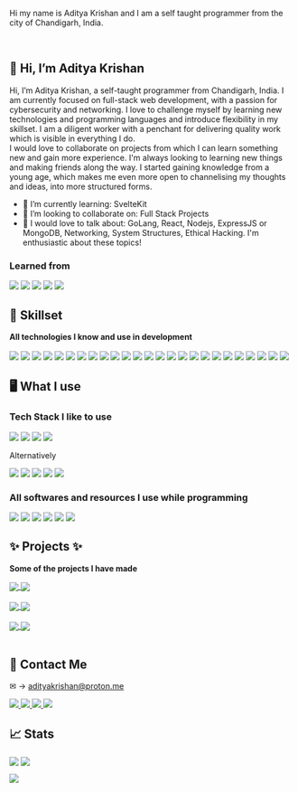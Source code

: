 Hi my name is Aditya Krishan and I am a self taught programmer from the city of Chandigarh, India. 

<br/>
<h2> 👋 Hi, I’m Aditya Krishan</h2>

Hi, I’m Aditya Krishan, a self-taught programmer from Chandigarh, India. I am currently focused on full-stack web development, with a passion for cybersecurity and networking. I love to challenge myself by learning new technologies and programming languages and introduce flexibility in my skillset. I am a diligent worker with a penchant for delivering quality work which is visible in everything I do. <br>
I would love to collaborate on projects from which I can learn something new and gain more experience. I'm always looking to learning new things and making friends along the way. I started gaining knowledge from a young age, which makes me even more open to channelising my thoughts and ideas, into more structured forms. <br>

- 🧠 I’m currently learning: SvelteKit
- 🤝 I’m looking to collaborate on: Full Stack Projects
- 💪 I would love to talk about: GoLang, React, Nodejs, ExpressJS or MongoDB, Networking, System Structures, Ethical Hacking. I'm enthusiastic about these topics!

### Learned from
<img src="https://img.shields.io/badge/Udemy-A435F0?style=for-the-badge&logo=Udemy&logoColor=white"> <img src="https://img.shields.io/badge/Youtube-%23FF0000.svg?style=for-the-badge&logo=YouTube&logoColor=white"> <img src="https://img.shields.io/badge/google-4285F4?style=for-the-badge&logo=google&logoColor=white"> <img src="https://img.shields.io/badge/freecodecamp-27273D?style=for-the-badge&logo=freecodecamp&logoColor=white"> <img src="https://img.shields.io/badge/Coursera-0056D2?style=for-the-badge&logo=Coursera&logoColor=white">
<br>

## 💪 Skillset

<b> All technologies I know and use in development </b> <br><br>
<img src="https://img.shields.io/badge/TypeScript-007ACC?style=for-the-badge&logo=typescript&logoColor=white"> <img src="https://img.shields.io/badge/Python-3776AB?style=for-the-badge&logo=python&logoColor=white"> <img src="https://img.shields.io/badge/Tailwind_CSS-38B2AC?style=for-the-badge&logo=tailwind-css&logoColor=white"> <img src="https://img.shields.io/badge/css3-%231572B6.svg?style=for-the-badge&logo=css3&logoColor=white"> <img src="https://img.shields.io/badge/html5-%23E34F26.svg?style=for-the-badge&logo=html5&logoColor=white"> <img src="https://img.shields.io/badge/javascript-%23323330.svg?style=for-the-badge&logo=javascript&logoColor=%23F7DF1E"> <img src="https://img.shields.io/badge/react-%2320232a.svg?style=for-the-badge&logo=react&logoColor=%2361DAFB"> <img src="https://img.shields.io/badge/express.js-%23404d59.svg?style=for-the-badge&logo=express&logoColor=%2361DAFB"> <img src="https://img.shields.io/badge/NPM-%23000000.svg?style=for-the-badge&logo=npm&logoColor=white"> <img src="https://img.shields.io/badge/node.js-6DA55F?style=for-the-badge&logo=node.js&logoColor=white"> <img src="https://img.shields.io/badge/bootstrap-%23563D7C.svg?style=for-the-badge&logo=bootstrap&logoColor=white"> <img src="https://img.shields.io/badge/React_Router-CA4245?style=for-the-badge&logo=react-router&logoColor=white"> <img src="https://img.shields.io/badge/redux-%23593d88.svg?style=for-the-badge&logo=redux&logoColor=white"> <img src="https://img.shields.io/badge/-GraphQL-E10098?style=for-the-badge&logo=graphql&logoColor=white"> <img src="https://img.shields.io/badge/python-3670A0?style=for-the-badge&logo=python&logoColor=ffdd54"> <img src="https://img.shields.io/badge/MongoDB-%234ea94b.svg?style=for-the-badge&logo=mongodb&logoColor=white"> <img src="https://img.shields.io/badge/-jest-%23C21325?style=for-the-badge&logo=jest&logoColor=white">  <img src="https://img.shields.io/badge/git-%23F05033.svg?style=for-the-badge&logo=git&logoColor=white"> <img src="https://img.shields.io/badge/github-%23121011.svg?style=for-the-badge&logo=github&logoColor=white"> <img src="https://img.shields.io/badge/firebase-%23039BE5.svg?style=for-the-badge&logo=firebase"> <img src="https://img.shields.io/badge/Tailwind_CSS-38B2AC?style=for-the-badge&logo=tailwind-css&logoColor=white"> <img src="https://img.shields.io/badge/styled--components-DB7093?style=for-the-badge&logo=styled-components&logoColor=white"> <img src="https://img.shields.io/badge/-ApolloGraphQL-311C87?style=for-the-badge&logo=apollo-graphql"> <img src="https://img.shields.io/badge/webpack-%238DD6F9.svg?style=for-the-badge&logo=webpack&logoColor=black"> <img src="https://img.shields.io/badge/Babel-F9DC3e?style=for-the-badge&logo=babel&logoColor=black">

## 🖥️ What I use

### Tech Stack I like to use
<img src="https://img.shields.io/badge/MongoDB-%234ea94b.svg?style=for-the-badge&logo=mongodb&logoColor=white"> <img src="https://img.shields.io/badge/express.js-%23404d59.svg?style=for-the-badge&logo=express&logoColor=%2361DAFB"> <img src="https://img.shields.io/badge/react-%2320232a.svg?style=for-the-badge&logo=react&logoColor=%2361DAFB"> <img src="https://img.shields.io/badge/node.js-6DA55F?style=for-the-badge&logo=node.js&logoColor=white">

Alternatively

<img src="https://img.shields.io/badge/Python-3776AB?style=for-the-badge&logo=python&logoColor=white"> <img src="https://img.shields.io/badge/HTML-239120?style=for-the-badge&logo=html5&logoColor=white"> <img src="https://img.shields.io/badge/Flask-000000?style=for-the-badge&logo=flask&logoColor=white"> <img src="https://img.shields.io/badge/SQLite-07405E?style=for-the-badge&logo=sqlite&logoColor=white"> <img src="https://img.shields.io/badge/react-%2320232a.svg?style=for-the-badge&logo=react&logoColor=%2361DAFB">

### All softwares and resources I use while programming
<img src="https://img.shields.io/badge/Visual%20Studio%20Code-0078d7.svg?style=for-the-badge&logo=visual-studio-code&logoColor=white"> <img src="https://img.shields.io/badge/Windows-0078D6?style=for-the-badge&logo=windows&logoColor=white"> 
<img src="https://img.shields.io/badge/Google%20Chrome-4285F4?style=for-the-badge&logo=GoogleChrome&logoColor=white"> <img src="https://img.shields.io/badge/Firefox-FF7139?style=for-the-badge&logo=Firefox-Browser&logoColor=white"> <img src="https://img.shields.io/badge/-Stackoverflow-FE7A16?style=for-the-badge&logo=stack-overflow&logoColor=white"> <img src="https://img.shields.io/badge/Spotify-1ED760?style=for-the-badge&logo=spotify&logoColor=white">


## ✨ Projects ✨

<b> Some of the projects I have made </b> <br>

<a href="https://github.com/adityaKrishan651/Student-Kit">
  <img align="center" src="https://github-readme-stats.vercel.app/api/pin/?username=adityaKrishan651&repo=Student-Kit&theme=tokyonight" />
</a>
<a href="https://github.com/adityaKrishan651/Account-Storage/blob/master/README.md">
  <img align="center" src="https://github-readme-stats.vercel.app/api/pin/?username=adityaKrishan651&repo=Account-Storage&theme=tokyonight" />
</a><br><br>

<a href="https://github.com/adityaKrishan651/AttendanceProj/">
  <img align="center" src="https://github-readme-stats.vercel.app/api/pin/?username=adityaKrishan651&repo=AttendanceProj&theme=tokyonight" />
</a>
<a href="https://github.com/adityaKrishan651/GuessTheNumber">
  <img align="center" src="https://github-readme-stats.vercel.app/api/pin/?username=adityaKrishan651&repo=GuessTheNumber&theme=tokyonight" />
</a><br><br>

<a href="https://github.com/adityaKrishan651/CourseGoals">
  <img align="center" src="https://github-readme-stats.vercel.app/api/pin/?username=adityaKrishan651&repo=CourseGoals&theme=tokyonight" />
</a>
<a href="https://github.com/adityaKrishan651/TicTacToe">
  <img align="center" src="https://github-readme-stats.vercel.app/api/pin/?username=adityaKrishan651&repo=TicTacToe&theme=tokyonight" />
</a><br><br> 

## 🤝 Contact Me

&#x2709; &rarr; adityakrishan@proton.me

<a href="https://twitter.com/AdityaKrishan9">
  <img src="https://img.shields.io/badge/@AdityaKrishan9-%231DA1F2.svg?style=for-the-badge&logo=Twitter&logoColor=white">
</a>

<a href="https://www.instagram.com/adxtyakrishan/">
  <img src="https://img.shields.io/badge/@hehe.adxtya-%23E4405F.svg?style=for-the-badge&logo=Instagram&logoColor=white">
</a>

<!-- <a href="https://www.youtube.com/channel/UCzhukYx1lfRYIQJgxQI4aPQ">
  <img src="https://img.shields.io/badge/Advik_Gupta-%23FF0000.svg?style=for-the-badge&logo=YouTube&logoColor=white">
</a> -->

<a href="https://dev.to/adityakrishan651">
  <img src="https://img.shields.io/badge/adityaKrishan651-%230077B5.svg?style=for-the-badge&logo=devdotto&logoColor=white">
</a>

<a href="https://t.me/adityakrishan16">
  <img src="https://img.shields.io/badge/Telegram-2CA5E0?style=for-the-badge&logo=telegram&logoColor=white">
</a>

<!-- <a href="https://www.freelancer.com/u/advikguptadev?">
  <img src="https://img.shields.io/badge/Freelancer-29B2FE?style=for-the-badge&logo=Freelancer&logoColor=white">
</a> -->

<!-- <a href="https://www.upwork.com/freelancers/~018e90dfc6549c5f59">
  <img src="https://img.shields.io/badge/UpWork-6FDA44?style=for-the-badge&logo=Upwork&logoColor=white">
</a> -->

## 📈 Stats

<a><img align="center" src="https://github-readme-stats.vercel.app/api?username=adityaKrishan651&theme=tokyonight&layout=compact&card_width=250px" /></a>
<a><img align="center" src="https://github-readme-stats.vercel.app/api/top-langs/?username=adityaKrishan651&theme=tokyonight&layout=compact&card_width=250px" /></a><br>
<div><a><img align="center" src="https://github-readme-streak-stats.herokuapp.com/?user=adityaKrishan651&theme=tokyonight" /></a></div>


